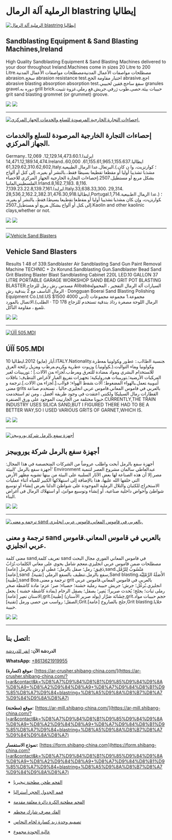 # الرملية آلة الرمال blastring إيطاليا

<a href="https://swt.shibang-china.com/?l=ar&img&k=%D8%A7%D9%84%D8%B1%D9%85%D9%84%D9%8A%D8%A9+%D8%A2%D9%84%D8%A9+%D8%A7%D9%84%D8%B1%D9%85%D8%A7%D9%84+blastring+%D8%A5%D9%8A%D8%B7%D8%A7%D9%84%D9%8A%D8%A7" target="_blank">![الرملية آلة الرمال blastring إيطاليا](http://static.shibang-china.com/all-800x300/1472.jpg)</a>

## Sandblasting Equipment &amp; Sand Blasting Machines,Ireland
High Quality Sandblasting Equipment &amp; Sand Blasting Machines delivered to your door throughout Ireland.Machines come in sizes 20 Litre to 200 Litre.مصطلحات مواصفات الأعمال المدنيةمصطلحات مواصفات الأعمال المدنية abrasion.سخج abrasion resistance test.اختبار مقاومة الخج abrasive.اجج abrasive blasting absorption absorption test.سفغ ساحج.فقين لحبيبي granules gravel.دوره به grill brick.حبيبات بيئة.حصی.طوب ژرفي.جریش.فع رملي.غزوة تثبيت grit sand blasting grommet (or grummet) groove.


<a href="https://whatsapp.shibangsoft.com/WhatsApp.php" target="_blank" title="WhatsApp">![](http://static.shibang-china.com/icon/whatsapp.png)</a> <a href="https://swt.shibang-china.com/?l=ar&icon&k=%D8%A7%D9%84%D8%B1%D9%85%D9%84%D9%8A%D8%A9+%D8%A2%D9%84%D8%A9+%D8%A7%D9%84%D8%B1%D9%85%D8%A7%D9%84+blastring+%D8%A5%D9%8A%D8%B7%D8%A7%D9%84%D9%8A%D8%A7" target="_blank">![](http://static.shibang-china.com/icon/chat-ar.png)</a>

---

<a href="https://swt.shibang-china.com/?l=ar&img&k=%D8%A7%D9%84%D8%B1%D9%85%D9%84%D9%8A%D8%A9+%D8%A2%D9%84%D8%A9+%D8%A7%D9%84%D8%B1%D9%85%D8%A7%D9%84+blastring+%D8%A5%D9%8A%D8%B7%D8%A7%D9%84%D9%8A%D8%A7" target="_blank">![إحصاءات التجارة الخارجية المرصودة للسلع والخدمات الجهاز المركزي.](http://static.shibang-china.com/all-800x300/472.jpg)</a>

## إحصاءات التجارة الخارجية المرصودة للسلع والخدمات الجهاز المركزي.
Germany.ايرلندا.12,129.14,473.60.1. 12,069. 14,471.12,189.14,474.Ireland.ايطاليا.61,155.61,965.1,155.637. 60,000. 61,329.62,310.62,602.Italy.البرتغال.عدا الرمال الطبيعية.(.؛ كوارتزيت، وا ن كان مشذبا تشذيبا أوليا أو مقطعا تقطيعا بسيطا فقط،.بالنشر أو بغيره، إلى كتل أو ألواح بشكل مربع أو مستطيل.2507.إحصاءات التجارة الخارجية الجهاز المركزي للاحصاء الفلسطينيﺍﻟﻤﺎﻨﻴﺎ.Irland.8,162.7,183. 8,116. 7,139.23.22.8,139.7,161.ﺍﻴﺭﻟﻨﺩﺍ.Italy.33,638.33,300. 29,314. 28,536.2,162.2,382.31,476.30,918.ﺍﻴﻁﺎﻟﻴﺎ.Portugal.1,714.ﻋﺩﺍ ﺍﻟﺭﻤﺎل ﺍﻟﻁﺒﻴﻌﻴﺔ.) ؛ ﻜﻭﺍﺭﺘﺯﻴﺕ، ﻭﺇﻥ ﻜﺎﻥ ﻤﺸﺫﺒﺎ ﺘﺸﺫﻴﺒﺎ ﺃﻭﻟﻴﺎ ﺃﻭ ﻤﻘﻁﻌﺎ ﺘﻘﻁﻴﻌﺎ ﺒﺴﻴﻁﺎ.ﻓﻘﻁ، ﺒﺎﻟﻨﺸﺭ ﺃﻭ ﺒﻐﻴﺭﻩ، ﺇﻟﻰ ﻜﺘل ﺃﻭ ﺃﻟﻭﺍﺡ ﺒﺸﻜل ﻤﺭﺒﻊ ﺃﻭ ﻤﺴﺘﻁﻴل.2507.Kaolin and other kaolinic clays,whether or not.


<a href="https://whatsapp.shibangsoft.com/WhatsApp.php" target="_blank" title="WhatsApp">![](http://static.shibang-china.com/icon/whatsapp.png)</a> <a href="https://swt.shibang-china.com/?l=ar&icon&k=%D8%A7%D9%84%D8%B1%D9%85%D9%84%D9%8A%D8%A9+%D8%A2%D9%84%D8%A9+%D8%A7%D9%84%D8%B1%D9%85%D8%A7%D9%84+blastring+%D8%A5%D9%8A%D8%B7%D8%A7%D9%84%D9%8A%D8%A7" target="_blank">![](http://static.shibang-china.com/icon/chat-ar.png)</a>

---

<a href="https://swt.shibang-china.com/?l=ar&img&k=%D8%A7%D9%84%D8%B1%D9%85%D9%84%D9%8A%D8%A9+%D8%A2%D9%84%D8%A9+%D8%A7%D9%84%D8%B1%D9%85%D8%A7%D9%84+blastring+%D8%A5%D9%8A%D8%B7%D8%A7%D9%84%D9%8A%D8%A7" target="_blank">![Vehicle Sand Blasters](http://static.shibang-china.com/all-800x300/327.jpg)</a>

## Vehicle Sand Blasters
Results 1 48 of 339.Sandblaster Air Sandblasting Sand Gun Paint Removal Machine TECHNIC + 2x Korund.Sandblasting Gun.Sandblaster Bead Sand Grit Blasting Blaster Blast Sandblasting Cabinet 220L LED.10 GALLON 37 LITRE PORTABLE GARAGE WORKSHOP SAND BEAD GRIT POT BLASTING BLASTER.مسدس رش رمل للزجاج Alibabaالسيارات آلة الرمال التفجير ، المحمولة الرمال الناسف مع 2 بندقية رش &middot; Dongguan Boerai Sand Blasting Polishing Equipment Co.Ltd.US $1500 4000 مجموعة.1 مجموعة مجموعات (أدني الطلب).الاتصال بالمورد &middot; TD 178 الرمال اللوحة مصغرة رذاذ بندقية تستخدم للزجاج تلميع ، مقاومة التآكل.


<a href="https://whatsapp.shibangsoft.com/WhatsApp.php" target="_blank" title="WhatsApp">![](http://static.shibang-china.com/icon/whatsapp.png)</a> <a href="https://swt.shibang-china.com/?l=ar&icon&k=%D8%A7%D9%84%D8%B1%D9%85%D9%84%D9%8A%D8%A9+%D8%A2%D9%84%D8%A9+%D8%A7%D9%84%D8%B1%D9%85%D8%A7%D9%84+blastring+%D8%A5%D9%8A%D8%B7%D8%A7%D9%84%D9%8A%D8%A7" target="_blank">![](http://static.shibang-china.com/icon/chat-ar.png)</a>

---

<a href="https://swt.shibang-china.com/?l=ar&img&k=%D8%A7%D9%84%D8%B1%D9%85%D9%84%D9%8A%D8%A9+%D8%A2%D9%84%D8%A9+%D8%A7%D9%84%D8%B1%D9%85%D8%A7%D9%84+blastring+%D8%A5%D9%8A%D8%B7%D8%A7%D9%84%D9%8A%D8%A7" target="_blank">![ÚÏÏ 505.MDI](http://static.shibang-china.com/all-800x300/12.jpg)</a>

## ÚÏÏ 505.MDI
10 أيار (مايو) 2012.ﺍﻴﻁﺎﻟﻴﺎ.ITALY.Nationality.ﺠﻨﺴﻴﺔ ﺍﻟﻁﺎﻟﺏ.: ﻋﻁﻭﺭ ﻭﻜﻭﻟﻭﻨﻴﺎ ﻤﻌﻁﺭﺓ ﻭﻜﻭﻟﻭﻨﻴﺎ ﻭﻤﺎﺀ ﺍﻟﺘﻭﺍﻟﻴﺕ.(.ﻜﻭﻟﻭﻨﻴﺎ.) ﻭﺯﻴﻭﺕ ﻋﻁﺭﻴﺔ ﻭﻜﺭﻴﻡ.ﻤﺭﻁﺏ ﻭﻤﺯﻴل ﺭﺍﺌﺤﺔ ﺍﻟﻌﺭﻕ ﻟﻼﺴﺘﺨﺩﺍﻡ ﺍﻟﺒﺸﺭﻱ ﻭﻤﻭﺍﺩ ﻤﻀﺎﺩﺓ ﻟﻠﺘﻌﺭﻕ ﻭﻤﺭﻁﺏ.ﺃﺠﺯﺍﺀ ﻤﻥ ﺍﻵﻻﺕ.] ؛ ﺘﻭﺭﺒﻴﻨﺎﺕ ﻟﻐﻴﺭ ﺍﻟﻤﺭﻜﺒﺎﺕ ﺍﻷﺭﻀﻴﺔ؛.ﺘﻭﺭﺒﻴﻨﺎﺕ ﻫﻴﺩﺭﻭﻟﻴﻜﻴﺔ؛ ﺘﺠﻬﻴﺯﺍﺕ ﺘﻔﺭﻴﻎ ﺍﻟﻐﺒﺎﺭ ﻷﻏﺭﺍﺽ ﺍﻟﺘﻨﻅﻴﻑ؛ ﻨﺎﻗﻼﺕ ﺃﻨﺒﻭﺒﻴﺔ ﺘﻌﻤل.ﺒﺎﻟﻬﻭﺍﺀ ﺍﻟﻤﻀﻐﻭﻁ؛ ﺁﻻﺕ ﺸﻔﻁ ﺍﻟﻬﻭﺍﺀ؛ ﻗﻭﺍﻟﺏ.[.ﺃﺠﺯﺍﺀ ﻤﻥ ﺍﻵﻻﺕ.].ترجمة و معنى grits بالعربي في قاموس المعاني.قاموس عربي انجليزي.حاليا ، تستخدم صناعة القطارات رمال السيليكا ولكنني اعتقدت في وجود طريقة أفضل ، ومن ثم استخدمت حبوبا مختلفة من الجارنيت الموجود على ورق الصنفرة.CURRENTLY,THE TRAIN INDUSTRY USES SILICA SAND,BUT I FIGURED THERE HAD TO BE A BETTER WAY,SO I USED VARIOUS GRITS OF GARNET,WHICH IS.


<a href="https://whatsapp.shibangsoft.com/WhatsApp.php" target="_blank" title="WhatsApp">![](http://static.shibang-china.com/icon/whatsapp.png)</a> <a href="https://swt.shibang-china.com/?l=ar&icon&k=%D8%A7%D9%84%D8%B1%D9%85%D9%84%D9%8A%D8%A9+%D8%A2%D9%84%D8%A9+%D8%A7%D9%84%D8%B1%D9%85%D8%A7%D9%84+blastring+%D8%A5%D9%8A%D8%B7%D8%A7%D9%84%D9%8A%D8%A7" target="_blank">![](http://static.shibang-china.com/icon/chat-ar.png)</a>

---

<a href="https://swt.shibang-china.com/?l=ar&img&k=%D8%A7%D9%84%D8%B1%D9%85%D9%84%D9%8A%D8%A9+%D8%A2%D9%84%D8%A9+%D8%A7%D9%84%D8%B1%D9%85%D8%A7%D9%84+blastring+%D8%A5%D9%8A%D8%B7%D8%A7%D9%84%D9%8A%D8%A7" target="_blank">![أجهزة سفع بالرمل شركة يوروبيجز](http://static.shibang-china.com/all-800x300/1198.jpg)</a>

## أجهزة سفع بالرمل شركة يوروبيجز
أجهزة سفع بالرمل أبحت واطلب عروضاً من الشركات المتخصصة في هذا المجال: &#39;أجهزة سفع بالرمل &#39;البيئة Environment عبدالعاطي سالمان مشروع العصر لتنمية مصر.إلا أن هذه الصناعة لها بعض الآثار السلبية على البيئة من بينها تشويه مظهر الأرض التي خلقها الله عليها، هذا بالإضافة إلى استهلاكها الكبير للمياه أثناء عمليات الاستخراج.للكثبان والتلال الرملية الموجودة على شواطئ الدلتا بغرض إنشاء أو توسيع شواطئ وأحواض داخلية صناعية، أو إنشاء وتوسيع موانئ، أو استهلاك الرمال فى أغراض البناء.


<a href="https://whatsapp.shibangsoft.com/WhatsApp.php" target="_blank" title="WhatsApp">![](http://static.shibang-china.com/icon/whatsapp.png)</a> <a href="https://swt.shibang-china.com/?l=ar&icon&k=%D8%A7%D9%84%D8%B1%D9%85%D9%84%D9%8A%D8%A9+%D8%A2%D9%84%D8%A9+%D8%A7%D9%84%D8%B1%D9%85%D8%A7%D9%84+blastring+%D8%A5%D9%8A%D8%B7%D8%A7%D9%84%D9%8A%D8%A7" target="_blank">![](http://static.shibang-china.com/icon/chat-ar.png)</a>

---

<a href="https://swt.shibang-china.com/?l=ar&img&k=%D8%A7%D9%84%D8%B1%D9%85%D9%84%D9%8A%D8%A9+%D8%A2%D9%84%D8%A9+%D8%A7%D9%84%D8%B1%D9%85%D8%A7%D9%84+blastring+%D8%A5%D9%8A%D8%B7%D8%A7%D9%84%D9%8A%D8%A7" target="_blank">![ترجمة و معنى sand بالعربي في قاموس المعاني.قاموس عربي انجليزي.](http://static.shibang-china.com/all-800x300/187.jpg)</a>

## ترجمة و معنى sand بالعربي في قاموس المعاني.قاموس عربي انجليزي.
معنى كلمة sand,تعريف كلمة sand في قاموس المعاني الفوري مجال البحث مصطلحات ضمن قاموس عربي انجليزي.معجم شامل يحوي على معاني الكلمات.تُرَابٌ دَقِيق؛ رمل؛ صقل بالرمل؛ غطى أو رش بالرمل [عامة],sand.مَنْسُوبٌ لِلرَّمْل [عامة],sand .سفع بالرمل.تنظيف بالسفع الرملي [تقنية],Sand blasting.الأَصَلَةُ الرَّمْلِيَّة [طبية],sand Boa.ترجمة و معنى grit بالعربي في قاموس المعاني.قاموس عربي انجليزي.بُرغُل؛ جرش؛ جريش حبيبة رملية خشنة؛ حصباء؛ صر؛ عزم؛ مادة كاشطة صخر رملى ثبات؛ يجلخ؛ يُحدث صريرا؛ يَصِر؛ يصقل؛ يصقل الرخام (بمادة كاشطة خشنة ) يجعل الاسنان تصِر [عامة],grit.خِشَانَة صَرَّار (يولد صرير الأسنان) [طبية],grit.حجم حبيبات مواد الصقل؛ رواسب من حصى ورمل [تقنية],Grit.جلخ بالصاروخ [عامة],Grit blasting.خلايا حبيبة.


<a href="https://whatsapp.shibangsoft.com/WhatsApp.php" target="_blank" title="WhatsApp">![](http://static.shibang-china.com/icon/whatsapp.png)</a> <a href="https://swt.shibang-china.com/?l=ar&icon&k=%D8%A7%D9%84%D8%B1%D9%85%D9%84%D9%8A%D8%A9+%D8%A2%D9%84%D8%A9+%D8%A7%D9%84%D8%B1%D9%85%D8%A7%D9%84+blastring+%D8%A5%D9%8A%D8%B7%D8%A7%D9%84%D9%8A%D8%A7" target="_blank">![](http://static.shibang-china.com/icon/chat-ar.png)</a>

---
## اتصل بنا:

**الدردشة الآن:** [انقر للدردشة](https://swt.shibang-china.com?l=ar&contact&k=%D8%A7%D9%84%D8%B1%D9%85%D9%84%D9%8A%D8%A9+%D8%A2%D9%84%D8%A9+%D8%A7%D9%84%D8%B1%D9%85%D8%A7%D9%84+blastring+%D8%A5%D9%8A%D8%B7%D8%A7%D9%84%D9%8A%D8%A7)

**WhatsApp:**  [+8613621919955](https://whatsapp.shibangsoft.com/WhatsApp.php)

**موقع (كسارة):** [https://ar-crusher.shibang-china.com/](https://ar-crusher.shibang-china.com/?l=ar&contact&k=%D8%A7%D9%84%D8%B1%D9%85%D9%84%D9%8A%D8%A9+%D8%A2%D9%84%D8%A9+%D8%A7%D9%84%D8%B1%D9%85%D8%A7%D9%84+blastring+%D8%A5%D9%8A%D8%B7%D8%A7%D9%84%D9%8A%D8%A7)

**موقع (مطحنة):** [https://ar-mill.shibang-china.com/](https://ar-mill.shibang-china.com/?l=ar&contact&k=%D8%A7%D9%84%D8%B1%D9%85%D9%84%D9%8A%D8%A9+%D8%A2%D9%84%D8%A9+%D8%A7%D9%84%D8%B1%D9%85%D8%A7%D9%84+blastring+%D8%A5%D9%8A%D8%B7%D8%A7%D9%84%D9%8A%D8%A7)

**نموذج الاستفسار:** [https://form.shibang-china.com](https://form.shibang-china.com?l=ar&contact&k=%D8%A7%D9%84%D8%B1%D9%85%D9%84%D9%8A%D8%A9+%D8%A2%D9%84%D8%A9+%D8%A7%D9%84%D8%B1%D9%85%D8%A7%D9%84+blastring+%D8%A5%D9%8A%D8%B7%D8%A7%D9%84%D9%8A%D8%A7)

* [الفحم طحن مطحنة نيجيريا](../30/%D8%A7%D9%84%D9%81%D8%AD%D9%85%20%D8%B7%D8%AD%D9%86%20%D9%85%D8%B7%D8%AD%D9%86%D8%A9%20%D9%86%D9%8A%D8%AC%D9%8A%D8%B1%D9%8A%D8%A7.md)

* [قمم الجدول الحجر أستراليا](../28/%D9%82%D9%85%D9%85%20%D8%A7%D9%84%D8%AC%D8%AF%D9%88%D9%84%20%D8%A7%D9%84%D8%AD%D8%AC%D8%B1%20%D8%A3%D8%B3%D8%AA%D8%B1%D8%A7%D9%84%D9%8A%D8%A7.md)

* [الفحم مطحنة الكرة دائرة مغلقة مقدمة](../28/%D8%A7%D9%84%D9%81%D8%AD%D9%85%20%D9%85%D8%B7%D8%AD%D9%86%D8%A9%20%D8%A7%D9%84%D9%83%D8%B1%D8%A9%20%D8%AF%D8%A7%D8%A6%D8%B1%D8%A9%20%D9%85%D8%BA%D9%84%D9%82%D8%A9%20%D9%85%D9%82%D8%AF%D9%85%D8%A9.md)

* [الفك معرف شارك محطم](../29/%D8%A7%D9%84%D9%81%D9%83%20%D9%85%D8%B9%D8%B1%D9%81%20%D8%B4%D8%A7%D8%B1%D9%83%20%D9%85%D8%AD%D8%B7%D9%85.md)

* [تصميم وحدة زبد كسارة لخام النحاس](../29/%D8%AA%D8%B5%D9%85%D9%8A%D9%85%20%D9%88%D8%AD%D8%AF%D8%A9%20%D8%B2%D8%A8%D8%AF%20%D9%83%D8%B3%D8%A7%D8%B1%D8%A9%20%D9%84%D8%AE%D8%A7%D9%85%20%D8%A7%D9%84%D9%86%D8%AD%D8%A7%D8%B3.md)

* [عالية الجودة مجموع](../29/%D8%B9%D8%A7%D9%84%D9%8A%D8%A9%20%D8%A7%D9%84%D8%AC%D9%88%D8%AF%D8%A9%20%D9%85%D8%AC%D9%85%D9%88%D8%B9.md)